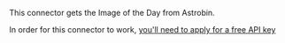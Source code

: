 This connector gets the Image of the Day from Astrobin.

In order for this connector to work, [you'll need to apply for a free API key](https://welcome.astrobin.com/application-programming-interface)